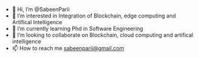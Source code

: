 - 👋 Hi, I’m @SabeenParii
- 👀 I’m interested in Integration of Blockchain, edge computing and Artifical Intelligence
- 🌱 I’m currently learning Phd in Software Engineering
- 💞️ I’m looking to collaborate on Blockchain, cloud computing and artifical intelligence
- 📫 How to reach me sabeenparii@gmail.com

<!---
SabeenParii/SabeenParii is a ✨ special ✨ repository because its `README.md` (this file) appears on your GitHub profile.
You can click the Preview link to take a look at your changes.
--->
